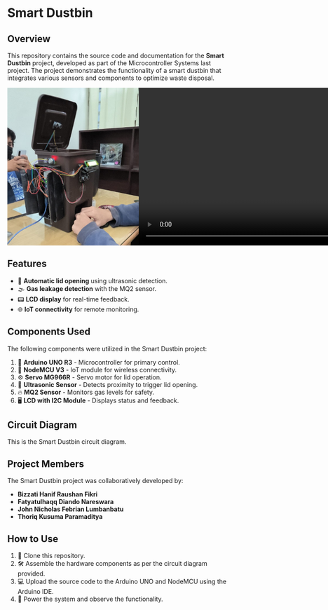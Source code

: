 # Smart Dustbin

## Overview
This repository contains the source code and documentation for the **Smart Dustbin** project, developed as part of the Microcontroller Systems last project. The project demonstrates the functionality of a smart dustbin that integrates various sensors and components to optimize waste disposal.

<div align='center' style="display:flex;">
  <img src="img/smartdustbin-img.jpeg" alt="Smart Dustbin" width="300">
  <video width="640" height="360" controls>
    <source src="img/sd-video.mp4" type="video/mp4">
    Your browser does not support the video tag.
  </video>
</div>

## Features
- 🚪 **Automatic lid opening** using ultrasonic detection.
- 🌫️ **Gas leakage detection** with the MQ2 sensor.
- 📟 **LCD display** for real-time feedback.
- 🌐 **IoT connectivity** for remote monitoring.

## Components Used
The following components were utilized in the Smart Dustbin project:

1. 🤖 **Arduino UNO R3** - Microcontroller for primary control.
2. 📡 **NodeMCU V3** - IoT module for wireless connectivity.
3. ⚙️ **Servo MG966R** - Servo motor for lid operation.
4. 📏 **Ultrasonic Sensor** - Detects proximity to trigger lid opening.
5. 🔥 **MQ2 Sensor** - Monitors gas levels for safety.
6. 🖥️ **LCD with I2C Module** - Displays status and feedback.

## Circuit Diagram
This is the Smart Dustbin circuit diagram.


## Project Members
The Smart Dustbin project was collaboratively developed by:

- **Bizzati Hanif Raushan Fikri**
- **Fatyatulhaqq Diando Nareswara**
- **John Nicholas Febrian Lumbanbatu**
- **Thoriq Kusuma Paramaditya**

## How to Use
1. 📂 Clone this repository.
2. 🛠️ Assemble the hardware components as per the circuit diagram provided.
3. 💻 Upload the source code to the Arduino UNO and NodeMCU using the Arduino IDE.
4. 🔌 Power the system and observe the functionality.